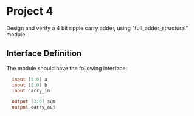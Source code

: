 # Project 4
Design and verify a 4 bit ripple carry adder, using "full_adder_structural" module. 

## Interface Definition
The module should have the following interface:

```verilog
  input [3:0] a
  input [3:0] b
  input carry_in

  output [3:0] sum
  output carry_out
```
